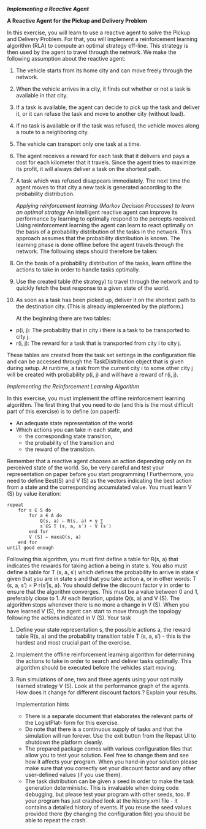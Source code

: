 ***Implementing a Reactive Agent***

**A Reactive Agent for the Pickup and Delivery Problem**

In this exercise, you will learn to use a reactive agent to solve the Pickup and Delivery
Problem. For that, you will implement a reinforcement learning algorithm (RLA) to
compute an optimal strategy off-line. This strategy is then used by the agent to travel
through the network.
We make the following assumption about the reactive agent:
1. The vehicle starts from its home city and can move freely through the network.
2. When the vehicle arrives in a city, it finds out whether or not a task is available in
   that city.
3. If a task is available, the agent can decide to pick up the task and deliver it, or it
   can refuse the task and move to another city (without load).
4. If no task is available or if the task was refused, the vehicle moves along a route to
   a neighboring city.
5. The vehicle can transport only one task at a time.
6. The agent receives a reward for each task that it delivers and pays a cost for each
   kilometer that it travels. Since the agent tries to maximize its profit, it will always
   deliver a task on the shortest path.
7. A task which was refused disappears immediately. The next time the agent moves
   to that city a new task is generated according to the probability distribution.


   *Applying reinforcement learning (Markov Decision Processes) to learn
   an optimal strategy*
   An intelligent reactive agent can improve its performance by learning to optimally respond 
   to the percepts received. Using reinforcement learning the agent can learn to
   react optimally on the basis of a probability distribution of the tasks in the network.
   This approach assumes that the probability distribution is known. The learning phase
   is done offline before the agent travels through the network.
   The following steps should therefore be taken:
1. On the basis of a probability distribution of the tasks, learn offline the actions to
   take in order to handle tasks optimally.
2. Use the created table (the strategy) to travel through the network and to quickly
   fetch the best response to a given state of the world.
3. As soon as a task has been picked up, deliver it on the shortest path to the destination city. (This is already implemented by the platform.)


   At the beginning there are two tables:
- p(i, j): The probability that in city i there is a task to be transported to city j.
- r(i, j): The reward for a task that is transported from city i to city j.
   
These tables are created from the task set settings in the configuration file and can be
   accessed through the TaskDistribution object that is given during setup.
   At runtime, a task from the current city i to some other city j will be created with
   probability p(i, j) and will have a reward of r(i, j).


   *Implementing the Reinforcement Learning Algorithm*

   In this exercise, you must implement the offline reinforcement learning algorithm. The
   first thing that you need to do (and this is the most difficult part of this exercise) is to
   define (on paper!):

- An adequate state representation of the world
- Which actions you can take in each state, and
  - the corresponding state transition,
  - the probability of the transition and
  - the reward of the transition. 

Remember that a reactive agent chooses an action depending only on its perceived state
   of the world. So, be very careful and test your representation on paper before you start
   programming !
   Furthermore, you need to define Best(S) and V (S) as the vectors indicating the best
   action from a state and the corresponding accumulated value. You must learn V (S) by
   value iteration:

    repeat
        for s ∈ S do
            for a ∈ A do
                Q(s, a) ← R(s, a) + γ ∑
                s′∈S T (s, a, s′) · V (s′)
            end for
            V (S) ← maxaQ(s, a)
        end for
    until good enough
   Following this algorithm, you must first define a table for R(s, a) that indicates the rewards
   for taking action a being in state s. You also must define a table for T (s, a, s′)
   which defines the probability to arrive in state s′ given that you are in state s and that
   you take action a, or in other words: T (s, a, s′) = P r{s′|s, a}.
   You should define the discount factor γ in order to ensure that the algorithm converges.
   This must be a value between 0 and 1, preferably close to 1.
   At each iteration, update Q(s, a) and V (S). The algorithm stops whenever there is
   no more a change in V (S). When you have learned V (S), the agent can start to move
   through the topology following the actions indicated in V (S).
   Your task
1. Define your state representation s, the possible actions a, the reward table R(s, a)
   and the probability transition table T (s, a, s′) - this is the hardest and most crucial
   part of the exercise.
2. Implement the offline reinforcement learning algorithm for determining the actions to take in order to search and deliver tasks optimally. This algorithm should
   be executed before the vehicles start moving.
3. Run simulations of one, two and three agents using your optimally learned strategy V (S). Look at the performance graph of the agents. How does it change for
   different discount factors ? Explain your results.


   Implementation hints 
   - There is a separate document that elaborates the relevant parts of the LogistPlat-
   form for this exercise.
   - Do note that there is a continuous supply of tasks and that the simulation will run
   forever. Use the exit button from the Repast UI to shutdown the platform cleanly.
   - The prepared package comes with various configuration files that allow you to
   test your solution. Feel free to change them and see how it affects your program.
   When you hand-in your solution please make sure that you correctly set your
   discount factor and any other user-defined values (if you use them).
   - The task distribution can be given a seed in order to make the task generation deterministic. This is invaluable when doing code debugging, but please test your
   program with other seeds, too. If your program has just crashed look at the history.xml file - it contains a detailed history of events. If you reuse the seed values
   provided there (by changing the configuration file) you should be able to repeat
   the crash.